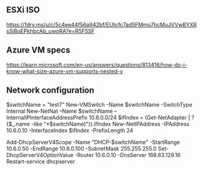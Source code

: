 ## ESXi ISO

https://1drv.ms/u/c/5c4ee44f56a942bf/EUtcfc7ad5FMmo7hcMuJVVwBYXRsSjBoEPkhbcAb_uwoRA?e=R5F5SF

## Azure VM specs

https://learn.microsoft.com/en-us/answers/questions/813416/how-do-i-know-what-size-azure-vm-supports-nested-v

## Network configuration

$switchName = "test7"
New-VMSwitch -Name $switchName -SwitchType Internal
New-NetNat –Name $switchName –InternalIPInterfaceAddressPrefix 10.6.0.0/24
$ifIndex = (Get-NetAdapter | ? {$_.name -like "*$switchName)"}).ifIndex
New-NetIPAddress -IPAddress 10.6.0.10 -InterfaceIndex $ifIndex -PrefixLength 24


Add-DhcpServerV4Scope -Name "DHCP-$switchName" -StartRange 10.6.0.50 -EndRange 10.6.0.100 -SubnetMask 255.255.255.0
Set-DhcpServerV4OptionValue -Router 10.6.0.10 -DnsServer 168.63.129.16
Restart-service dhcpserver

